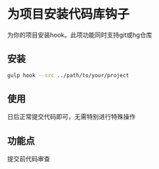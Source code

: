为项目安装代码库钩子
=====

为你的项目安装hook。此项功能同时支持git或hg仓库

## 安装

```bash
gulp hook --src ../path/to/your/project
```

## 使用

日后正常提交代码即可，无需特别进行特殊操作

## 功能点

提交前代码审查